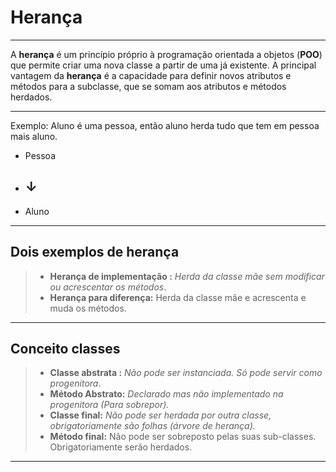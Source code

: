 # Herança

---

A **herança** é um princípio próprio à programação orientada a objetos (**POO**) que permite criar uma nova classe a partir de uma já existente.  A principal vantagem da **herança** é a capacidade para definir novos atributos e métodos para a subclasse, que se somam aos atributos e métodos herdados.

---

Exemplo: Aluno é uma pessoa, então aluno herda tudo que tem em pessoa mais aluno.

- Pessoa   

- ## ↓

- Aluno

---

## Dois exemplos de herança

> - **Herança de implementação :** *Herda da classe mãe sem modificar ou acrescentar os métodos*.
> - **Herança para diferença:** Herda da classe mãe e acrescenta e muda os métodos. 

---

## Conceito classes

> - **Classe abstrata :** *Não pode ser instanciada. Só pode servir como progenitora*. 
> - **Método Abstrato:** *Declarado mas não implementado na progenitora (Para sobrepor).*
> - **Classe final:** *Não pode ser herdada por outra classe, obrigatoriamente são folhas (árvore de herança).*
> - **Método final:** Não pode ser sobreposto pelas suas sub-classes. Obrigatoriamente serão herdados.

---





